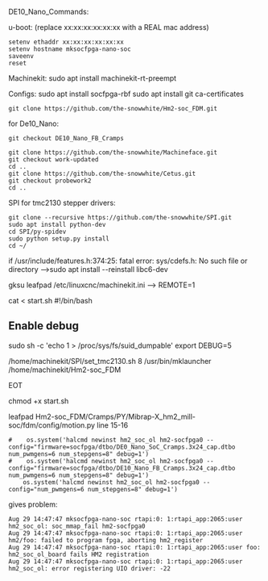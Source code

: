 DE10_Nano_Commands:

u-boot: (replace xx:xx:xx:xx:xx:xx with a REAL mac address)

    setenv ethaddr xx:xx:xx:xx:xx:xx
    setenv hostname mksocfpga-nano-soc
    saveenv
    reset

Machinekit:
    sudo apt install machinekit-rt-preempt

Configs:
    sudo apt install socfpga-rbf
    sudo apt install git ca-certificates

    git clone https://github.com/the-snowwhite/Hm2-soc_FDM.git
for De10_Nano:

    git checkout DE10_Nano_FB_Cramps

    git clone https://github.com/the-snowwhite/Machineface.git
    git checkout work-updated
    cd ..
    git clone https://github.com/the-snowwhite/Cetus.git
    git checkout probework2
    cd ..

SPI for tmc2130 stepper drivers:

    git clone --recursive https://github.com/the-snowwhite/SPI.git
    sudo apt install python-dev
    cd SPI/py-spidev
    sudo python setup.py install
    cd ~/

if /usr/include/features.h:374:25: fatal error: sys/cdefs.h: No such file or directory
-->sudo apt install --reinstall libc6-dev

gksu leafpad /etc/linuxcnc/machinekit.ini
--> REMOTE=1

cat <<EOT > start.sh
#!/bin/bash

## Enable debug
sudo sh -c 'echo 1 > /proc/sys/fs/suid_dumpable'
export DEBUG=5

/home/machinekit/SPI/set_tmc2130.sh 8
/usr/bin/mklauncher /home/machinekit/Hm2-soc_FDM

EOT

chmod +x start.sh

leafpad Hm2-soc_FDM/Cramps/PY/Mibrap-X_hm2_mill-soc/fdm/config/motion.py
line 15-16

    #    os.system('halcmd newinst hm2_soc_ol hm2-socfpga0 -- config="firmware=socfpga/dtbo/DE0_Nano_SoC_Cramps.3x24_cap.dtbo num_pwmgens=6 num_stepgens=8" debug=1')
    #    os.system('halcmd newinst hm2_soc_ol hm2-socfpga0 -- config="firmware=socfpga/dtbo/DE10_Nano_FB_Cramps.3x24_cap.dtbo num_pwmgens=6 num_stepgens=8" debug=1')
        os.system('halcmd newinst hm2_soc_ol hm2-socfpga0 -- config="num_pwmgens=6 num_stepgens=8" debug=1')

gives problem:

    Aug 29 14:47:47 mksocfpga-nano-soc rtapi:0: 1:rtapi_app:2065:user hm2_soc_ol: soc_mmap_fail hm2-socfpga0
    Aug 29 14:47:47 mksocfpga-nano-soc rtapi:0: 1:rtapi_app:2065:user hm2/foo: failed to program fpga, aborting hm2_register
    Aug 29 14:47:47 mksocfpga-nano-soc rtapi:0: 1:rtapi_app:2065:user foo: hm2_soc_ol_board fails HM2 registration
    Aug 29 14:47:47 mksocfpga-nano-soc rtapi:0: 1:rtapi_app:2065:user hm2_soc_ol: error registering UIO driver: -22

    